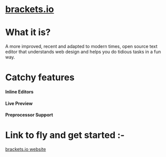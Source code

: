 [brackets.io][1]
===========
# What it is?
A more improved, recent and adapted to modern times, open source text editor that understands web design and helps you do tidious tasks in a fun way.

# Catchy features
#### Inline Editors
#### Live Preview
#### Preprocessor Support

# Link to fly and get started :-
[brackets.io website][1]

[1]: http://brackets.io/
